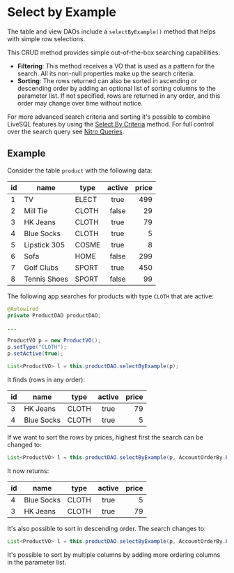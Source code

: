 # Select by Example

The table and view DAOs include a `selectByExample()` method that helps with simple row selections.

This CRUD method provides simple out-of-the-box searching capabilities:
- **Filtering**: This method receives a VO that is used as a pattern for the search. All its non-null 
properties make up the search criteria.
- **Sorting**: The rows returned can also be sorted in ascending or descending order by adding an 
optional list of sorting columns to the parameter list. If not specified, rows are returned in any
order, and this order may change over time without notice.

For more advanced search criteria and sorting it's possible to combine LiveSQL features by using the
[Select By Criteria](./select-by-criteria.md) method. For full control over the search query see
[Nitro Queries](../nitro/nitro.md).


## Example

Consider the table `product` with the following data:

| id | name | type | active | price |
| -- | -- | -- | :--: | --: |
| 1 | TV | ELECT | true | 499 |
| 2 | Mill Tie | CLOTH | false | 29 | 
| 3 | HK Jeans | CLOTH | true | 79 |
| 4 | Blue Socks | CLOTH | true | 5 |
| 5 | Lipstick 305 | COSME | true | 8 |
| 6 | Sofa | HOME | false | 299 |
| 7 | Golf Clubs | SPORT | true | 450 |
| 8 | Tennis Shoes | SPORT | false | 99 |

The following app searches for products with type `CLOTH` that are active:

```java
@Autowired
private ProductDAO productDAO;

...

ProductVO p = new ProductVO();
p.setType("CLOTH");
p.setActive(true);

List<ProductVO> l = this.productDAO.selectByExample(p);
```

It finds (rows in any order):

| id | name | type | active | price |
| -- | -- | -- | :--: | --: |
| 3 | HK Jeans | CLOTH | true | 79 |
| 4 | Blue Socks | CLOTH | true | 5 |

If we want to sort the rows by prices, highest first the search can be changed to:

```java
List<ProductVO> l = this.productDAO.selectByExample(p, AccountOrderBy.PRICE);
```

It now returns:

| id | name | type | active | price |
| -- | -- | -- | :--: | --: |
| 4 | Blue Socks | CLOTH | true | 5 |
| 3 | HK Jeans | CLOTH | true | 79 |

It's also possible to sort in descending order. The search changes to:

```java
List<ProductVO> l = this.productDAO.selectByExample(p, AccountOrderBy.PRICE$DESC);
```

It's possible to sort by multiple columns by adding more ordering columns in the parameter list.

